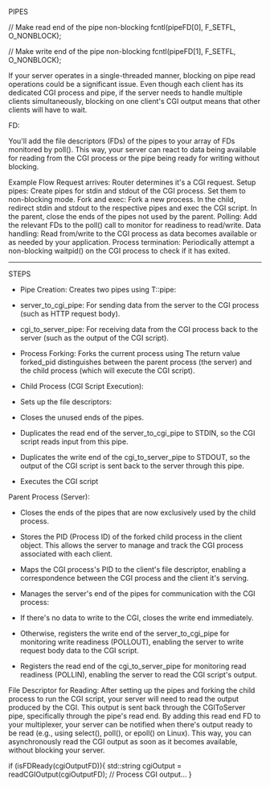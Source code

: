 PIPES

// Make read end of the pipe non-blocking
fcntl(pipeFD[0], F_SETFL, O_NONBLOCK);

// Make write end of the pipe non-blocking
fcntl(pipeFD[1], F_SETFL, O_NONBLOCK);

If your server operates in a single-threaded manner, blocking on pipe read operations could be a significant issue. Even though each client has its dedicated CGI process and pipe, if the server needs to handle multiple clients simultaneously, blocking on one client's CGI output means that other clients will have to wait.

FD:

You'll add the file descriptors (FDs) of the pipes to your array of FDs monitored by poll(). This way, your server can react to data being available for reading from the CGI process or the pipe being ready for writing without blocking.

Example Flow
Request arrives: Router determines it's a CGI request.
Setup pipes: Create pipes for stdin and stdout of the CGI process. Set them to non-blocking mode.
Fork and exec: Fork a new process. In the child, redirect stdin and stdout to the respective pipes and exec the CGI script. In the parent, close the ends of the pipes not used by the parent.
Polling: Add the relevant FDs to the poll() call to monitor for readiness to read/write.
Data handling: Read from/write to the CGI process as data becomes available or as needed by your application.
Process termination: Periodically attempt a non-blocking waitpid() on the CGI process to check if it has exited.

---

STEPS

- Pipe Creation: Creates two pipes using T::pipe:
- server_to_cgi_pipe: For sending data from the server to the CGI process (such as HTTP request body).
- cgi_to_server_pipe: For receiving data from the CGI process back to the server (such as the output of the CGI script).
- Process Forking: Forks the current process using The return value forked_pid distinguishes between the parent process (the server) and the child process (which will execute the CGI script).

- Child Process (CGI Script Execution):
- Sets up the file descriptors:
- Closes the unused ends of the pipes.
- Duplicates the read end of the server_to_cgi_pipe to STDIN, so the CGI script reads input from this pipe.
- Duplicates the write end of the cgi_to_server_pipe to STDOUT, so the output of the CGI script is sent back to the server through this pipe.
- Executes the CGI script

Parent Process (Server):

- Closes the ends of the pipes that are now exclusively used by the child process.
- Stores the PID (Process ID) of the forked child process in the client object. This allows the server to manage and track the CGI process associated with each client.
- Maps the CGI process's PID to the client's file descriptor, enabling a correspondence between the CGI process and the client it's serving.

- Manages the server's end of the pipes for communication with the CGI process:
- If there's no data to write to the CGI, closes the write end immediately.
- Otherwise, registers the write end of the server_to_cgi_pipe for monitoring write readiness (POLLOUT), enabling the server to write request body data to the CGI script.
- Registers the read end of the cgi_to_server_pipe for monitoring read readiness (POLLIN), enabling the server to read the CGI script's output.

File Descriptor for Reading: After setting up the pipes and forking the child process to run the CGI script, your server will need to read the output produced by the CGI. This output is sent back through the CGIToServer pipe, specifically through the pipe's read end. By adding this read end FD to your multiplexer, your server can be notified when there's output ready to be read (e.g., using select(), poll(), or epoll() on Linux). This way, you can asynchronously read the CGI output as soon as it becomes available, without blocking your server.

if (isFDReady(cgiOutputFD)){
std::string cgiOutput = readCGIOutput(cgiOutputFD);
// Process CGI output...
}
